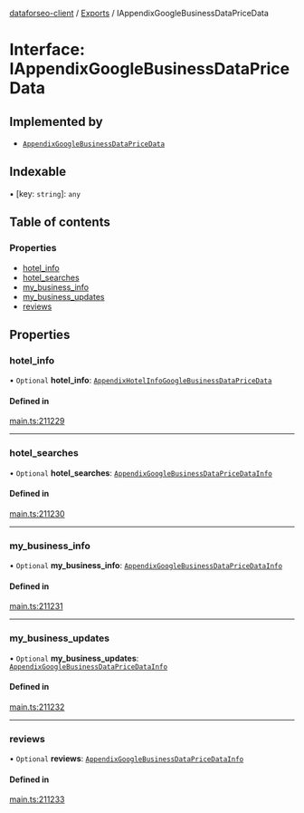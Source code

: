 [dataforseo-client](../README.md) / [Exports](../modules.md) / IAppendixGoogleBusinessDataPriceData

# Interface: IAppendixGoogleBusinessDataPriceData

## Implemented by

- [`AppendixGoogleBusinessDataPriceData`](../classes/AppendixGoogleBusinessDataPriceData.md)

## Indexable

▪ [key: `string`]: `any`

## Table of contents

### Properties

- [hotel\_info](IAppendixGoogleBusinessDataPriceData.md#hotel_info)
- [hotel\_searches](IAppendixGoogleBusinessDataPriceData.md#hotel_searches)
- [my\_business\_info](IAppendixGoogleBusinessDataPriceData.md#my_business_info)
- [my\_business\_updates](IAppendixGoogleBusinessDataPriceData.md#my_business_updates)
- [reviews](IAppendixGoogleBusinessDataPriceData.md#reviews)

## Properties

### hotel\_info

• `Optional` **hotel\_info**: [`AppendixHotelInfoGoogleBusinessDataPriceData`](../classes/AppendixHotelInfoGoogleBusinessDataPriceData.md)

#### Defined in

[main.ts:211229](https://github.com/dataforseo/TypeScriptClient/blob/7ca1aa4/main.ts#L211229)

___

### hotel\_searches

• `Optional` **hotel\_searches**: [`AppendixGoogleBusinessDataPriceDataInfo`](../classes/AppendixGoogleBusinessDataPriceDataInfo.md)

#### Defined in

[main.ts:211230](https://github.com/dataforseo/TypeScriptClient/blob/7ca1aa4/main.ts#L211230)

___

### my\_business\_info

• `Optional` **my\_business\_info**: [`AppendixGoogleBusinessDataPriceDataInfo`](../classes/AppendixGoogleBusinessDataPriceDataInfo.md)

#### Defined in

[main.ts:211231](https://github.com/dataforseo/TypeScriptClient/blob/7ca1aa4/main.ts#L211231)

___

### my\_business\_updates

• `Optional` **my\_business\_updates**: [`AppendixGoogleBusinessDataPriceDataInfo`](../classes/AppendixGoogleBusinessDataPriceDataInfo.md)

#### Defined in

[main.ts:211232](https://github.com/dataforseo/TypeScriptClient/blob/7ca1aa4/main.ts#L211232)

___

### reviews

• `Optional` **reviews**: [`AppendixGoogleBusinessDataPriceDataInfo`](../classes/AppendixGoogleBusinessDataPriceDataInfo.md)

#### Defined in

[main.ts:211233](https://github.com/dataforseo/TypeScriptClient/blob/7ca1aa4/main.ts#L211233)
